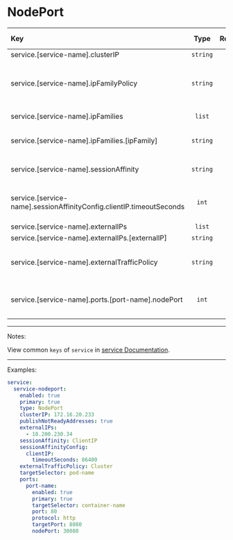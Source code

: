 # NodePort

| Key                                                                  |   Type    | Required | Helm Template | Default | Description                                                                |
| :------------------------------------------------------------------- | :-------: | :------: | :-----------: | :-----: | :------------------------------------------------------------------------- |
| service.[service-name].clusterIP                                     | `string`  |    ❌    |      ✅       |         | Custom Cluster IP                                                          |
| service.[service-name].ipFamilyPolicy                                | `string`  |    ❌    |      ✅       |         | Define the ipFamilyPolicy (SingleStack, PreferDualStack, RequireDualStack) |
| service.[service-name].ipFamilies                                    |  `list`   |    ❌    |      ❌       |         | Define the ipFamilies                                                      |
| service.[service-name].ipFamilies.[ipFamily]                         | `string`  |    ✅    |      ✅       |         | Define the ipFamily (IPv4, IPv6)                                           |
| service.[service-name].sessionAffinity                               | `string`  |    ❌    |      ✅       |         | Define the session affinity (ClientIP, None)                               |
| service.[service-name].sessionAffinityConfig.clientIP.timeoutSeconds |   `int`   |    ❌    |      ✅       |         | Define the timeout for ClientIP session affinity (0-86400)                 |
| service.[service-name].externalIPs                                   |  `list`   |    ❌    |      ❌       |         | Define externalIPs                                                         |
| service.[service-name].externalIPs.[externalIP]                      | `string`  |    ✅    |      ✅       |         | The external IP                                                            |
| service.[service-name].externalTrafficPolicy                         | `string`  |    ❌    |      ✅       |         | Define the external traffic policy (Cluster, Local)                        |
| service.[service-name].ports.[port-name].nodePort                    |   `int`   |    ✅    |      ✅       |         | Define the node port that will be exposed on the node                      |

---

Notes:

View common `keys` of `service` in [service Documentation](README.md).

---

Examples:

```yaml
service:
  service-nodeport:
    enabled: true
    primary: true
    type: NodePort
    clusterIP: 172.16.20.233
    publishNotReadyAddresses: true
    externalIPs:
      - 10.200.230.34
    sessionAffinity: ClientIP
    sessionAffinityConfig:
      clientIP:
        timeoutSeconds: 86400
    externalTrafficPolicy: Cluster
    targetSelector: pod-name
    ports:
      port-name:
        enabled: true
        primary: true
        targetSelector: container-name
        port: 80
        protocol: http
        targetPort: 8080
        nodePort: 30080
```
